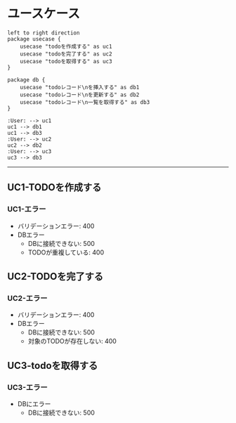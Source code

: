 # ユースケース

```plantuml
left to right direction
package usecase {
    usecase "todoを作成する" as uc1
    usecase "todoを完了する" as uc2
    usecase "todoを取得する" as uc3
}

package db {
    usecase "todoレコード\nを挿入する" as db1
    usecase "todoレコード\nを更新する" as db2
    usecase "todoレコード\n一覧を取得する" as db3
}

:User: --> uc1
uc1 --> db1
uc1 --> db3
:User: --> uc2
uc2 --> db2
:User: --> uc3
uc3 --> db3

```

---

## UC1-TODOを作成する

### UC1-エラー

- バリデーションエラー: 400
- DBエラー
  - DBに接続できない: 500
  - TODOが重複している: 400

## UC2-TODOを完了する

### UC2-エラー

- バリデーションエラー: 400
- DBエラー
  - DBに接続できない: 500
  - 対象のTODOが存在しない: 400

## UC3-todoを取得する

### UC3-エラー

- DBにエラー
  - DBに接続できない: 500
